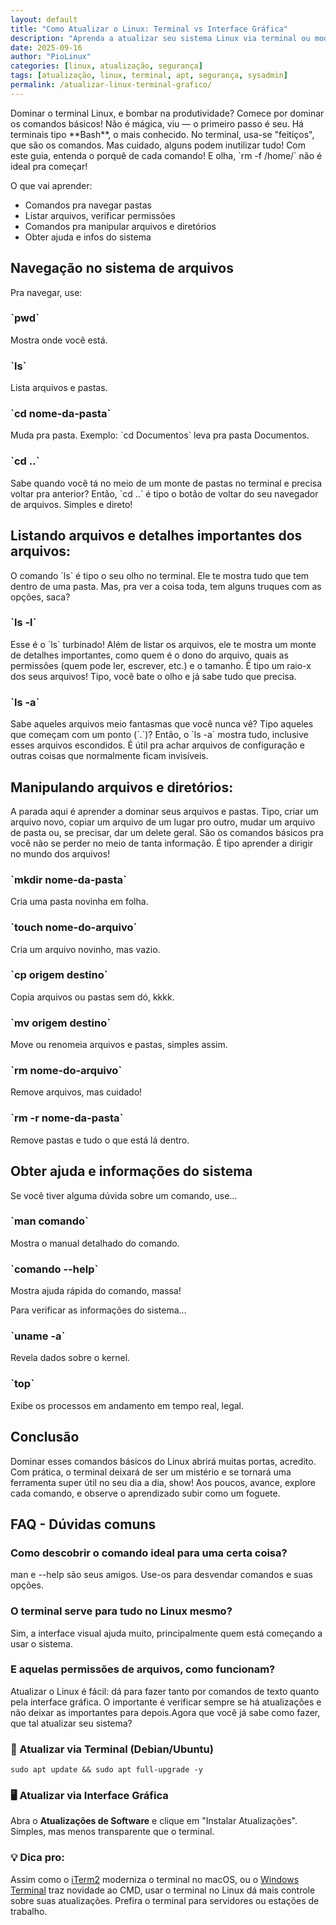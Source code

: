 ```yaml
---
layout: default
title: "Como Atualizar o Linux: Terminal vs Interface Gráfica"
description: "Aprenda a atualizar seu sistema Linux via terminal ou modo gráfico. Mantenha seu sistema seguro, estável e com pacotes atualizados."
date: 2025-09-16
author: "PioLinux"
categories: [linux, atualização, segurança]
tags: [atualização, linux, terminal, apt, segurança, sysadmin]
permalink: /atualizar-linux-terminal-grafico/
---
```


<section class="post-content">
    <p>
     Dominar o terminal Linux, e bombar na produtividade? Comece por dominar os comandos básicos! Não é mágica, viu — o primeiro passo é seu. Há terminais tipo **Bash**, o mais conhecido. No terminal, usa-se "feitiços", que são os comandos. Mas cuidado, alguns podem inutilizar tudo! Com este guia, entenda o porquê de cada comando! E olha, `rm -f /home/` não é ideal pra começar!
    </p>
    <p>
     O que vai aprender:
    </p>
    <ul>
     <li>
      Comandos pra navegar pastas
     </li>
     <li>
      Listar arquivos, verificar permissões
     </li>
     <li>
      Comandos pra manipular arquivos e diretórios
     </li>
     <li>
      Obter ajuda e infos do sistema
     </li>
    </ul>
    <h2>
     Navegação no sistema de arquivos
    </h2>
    <p>
     Pra navegar, use:
    </p>
    <h3>
     `pwd`
    </h3>
    <p>
     Mostra onde você está.
    </p>
    <h3>
     `ls`
    </h3>
    <p>
     Lista arquivos e pastas.
    </p>
    <h3>
     `cd nome-da-pasta`
    </h3>
    <p>
     Muda pra pasta. Exemplo: `cd Documentos` leva pra pasta Documentos.
    </p>
    <h3>
     `cd ..`
    </h3>
    <p>
     Sabe quando você tá no meio de um monte de pastas no terminal e precisa voltar pra anterior? Então, `cd ..` é tipo o botão de voltar do seu navegador de arquivos. Simples e direto!
    </p>
    <h2>
     Listando arquivos e detalhes importantes dos arquivos:
    </h2>
    <p>
     O comando `ls` é tipo o seu olho no terminal. Ele te mostra tudo que tem dentro de uma pasta. Mas, pra ver a coisa toda, tem alguns truques com as opções, saca?
    </p>
    <h3>
     `ls -l`
    </h3>
    <p>
     Esse é o `ls` turbinado! Além de listar os arquivos, ele te mostra um monte de detalhes importantes, como quem é o dono do arquivo, quais as permissões (quem pode ler, escrever, etc.) e o tamanho. É tipo um raio-x dos seus arquivos! Tipo, você bate o olho e já sabe tudo que precisa.
    </p>
    <h3>
     `ls -a`
    </h3>
    <p>
     Sabe aqueles arquivos meio fantasmas que você nunca vê? Tipo aqueles que começam com um ponto (`.`)? Então, o `ls -a` mostra tudo, inclusive esses arquivos escondidos. É útil pra achar arquivos de configuração e outras coisas que normalmente ficam invisíveis.
    </p>
    <h2>
     Manipulando arquivos e diretórios:
    </h2>
    <p>
     A parada aqui é aprender a dominar seus arquivos e pastas. Tipo, criar um arquivo novo, copiar um arquivo de um lugar pro outro, mudar um arquivo de pasta ou, se precisar, dar um delete geral. São os comandos básicos pra você não se perder no meio de tanta informação. É tipo aprender a dirigir no mundo dos arquivos!
    </p>
    <h3>
     `mkdir nome-da-pasta`
    </h3>
    <p>
     Cria uma pasta novinha em folha.
    </p>
    <h3>
     `touch nome-do-arquivo`
    </h3>
    <p>
     Cria um arquivo novinho, mas vazio.
    </p>
    <h3>
     `cp origem destino`
    </h3>
    <p>
     Copia arquivos ou pastas sem dó, kkkk.
    </p>
    <h3>
     `mv origem destino`
    </h3>
    <p>
     Move ou renomeia arquivos e pastas, simples assim.
    </p>
    <h3>
     `rm nome-do-arquivo`
    </h3>
    <p>
     Remove arquivos, mas cuidado!
    </p>
    <h3>
     `rm -r nome-da-pasta`
    </h3>
    <p>
     Remove pastas e tudo o que está lá dentro.
    </p>
    <h2>
     Obter ajuda e informações do sistema
    </h2>
    <p>
     Se você tiver alguma dúvida sobre um comando, use...
    </p>
    <h3>
     `man comando`
    </h3>
    <p>
     Mostra o manual detalhado do comando.
    </p>
    <h3>
     `comando --help`
    </h3>
    <p>
     Mostra ajuda rápida do comando, massa!
    </p>
    <p>
     Para verificar as informações do sistema...
    </p>
    <h3>
     `uname -a`
    </h3>
    <p>
     Revela dados sobre o kernel.
    </p>
    <h3>
     `top`
    </h3>
    <p>
     Exibe os processos em andamento em tempo real, legal.
    </p>
    <h2>
     Conclusão
    </h2>
    <p>
     Dominar esses comandos básicos do Linux abrirá muitas portas, acredito. Com prática, o terminal deixará de ser um mistério e se tornará uma ferramenta super útil no seu dia a dia, show! Aos poucos, avance, explore cada comando, e observe o aprendizado subir como um foguete.
    </p>
    <h2>
     FAQ - Dúvidas comuns
    </h2>
    <h3>
     Como descobrir o comando ideal para uma certa coisa?
    </h3>
    <p>
     man e --help são seus amigos. Use-os para desvendar comandos e suas opções.
    </p>
    <h3>
     O terminal serve para tudo no Linux mesmo?
    </h3>
    <p>
     Sim, a interface visual ajuda muito, principalmente quem está começando a usar o sistema.
    </p>
    <h3>
     E aquelas permissões de arquivos, como funcionam?
    </h3>
    <p>
     Atualizar o Linux é fácil: dá para fazer tanto por comandos de texto quanto pela interface gráfica. O importante é verificar sempre se há atualizações e não deixar as importantes para depois.Agora que você já sabe como fazer, que tal atualizar seu sistema?
    </p>
  
   
   
   <h3>🔧 Atualizar via Terminal (Debian/Ubuntu)</h3>
<pre><code>sudo apt update &amp;&amp; sudo apt full-upgrade -y</code></pre>

<h3>🖥️ Atualizar via Interface Gráfica</h3>
<p>Abra o <strong>Atualizações de Software</strong> e clique em "Instalar Atualizações". Simples, mas menos transparente que o terminal.</p>

<h3>💡 Dica pro:</h3>
<p>Assim como o <a href="https://iterm2.com">iTerm2</a> moderniza o terminal no macOS, ou o <a href="https://aka.ms/terminal">Windows Terminal</a> traz novidade ao CMD, usar o terminal no Linux dá mais controle sobre suas atualizações. Prefira o terminal para servidores ou estações de trabalho.</p>
 </section>
